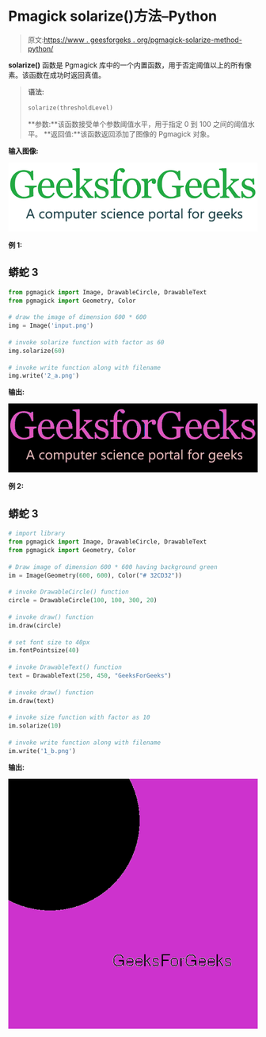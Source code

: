 # Pmagick solarize()方法–Python

> 原文:[https://www . geesforgeks . org/pgmagick-solarize-method-python/](https://www.geeksforgeeks.org/pgmagick-solarize-method-python/)

**solarize()** 函数是 Pgmagick 库中的一个内置函数，用于否定阈值以上的所有像素。该函数在成功时返回真值。

> **语法:**
> 
> ```py
> solarize(thresholdLevel)
> ```
> 
> **参数:**该函数接受单个参数阈值水平，用于指定 0 到 100 之间的阈值水平。
> **返回值:**该函数返回添加了图像的 Pgmagick 对象。

**输入图像:**

![](img/4a43a98e9c0ff6dd3018f90f150a2a76.png)

**例 1:**

## 蟒蛇 3

```py
from pgmagick import Image, DrawableCircle, DrawableText
from pgmagick import Geometry, Color

# draw the image of dimension 600 * 600
img = Image('input.png')

# invoke solarize function with factor as 60
img.solarize(60)

# invoke write function along with filename
img.write('2_a.png')
```

**输出:**

![](img/07724467bed4d04b324e1c13bc3c3c63.png)

**例 2:**

## 蟒蛇 3

```py
# import library
from pgmagick import Image, DrawableCircle, DrawableText
from pgmagick import Geometry, Color

# Draw image of dimension 600 * 600 having background green
im = Image(Geometry(600, 600), Color("# 32CD32"))

# invoke DrawableCircle() function
circle = DrawableCircle(100, 100, 300, 20)

# invoke draw() function
im.draw(circle)

# set font size to 40px
im.fontPointsize(40)

# invoke DrawableText() function
text = DrawableText(250, 450, "GeeksForGeeks")

# invoke draw() function
im.draw(text)

# invoke size function with factor as 10
im.solarize(10)

# invoke write function along with filename
im.write('1_b.png')
```

**输出:**

![](img/03dc9c6a26022b3dc9c82804955be66d.png)